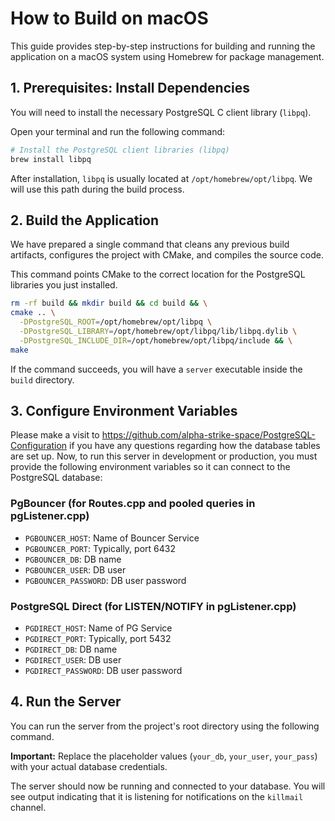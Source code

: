 # How to Build on macOS

This guide provides step-by-step instructions for building and running the application on a macOS system using Homebrew for package management.

## 1. Prerequisites: Install Dependencies

You will need to install the necessary PostgreSQL C client library (`libpq`).

Open your terminal and run the following command:

```bash
# Install the PostgreSQL client libraries (libpq)
brew install libpq
```

After installation, `libpq` is usually located at `/opt/homebrew/opt/libpq`. We will use this path during the build process.

## 2. Build the Application

We have prepared a single command that cleans any previous build artifacts, configures the project with CMake, and compiles the source code.

This command points CMake to the correct location for the PostgreSQL libraries you just installed.

```bash
rm -rf build && mkdir build && cd build && \
cmake .. \
  -DPostgreSQL_ROOT=/opt/homebrew/opt/libpq \
  -DPostgreSQL_LIBRARY=/opt/homebrew/opt/libpq/lib/libpq.dylib \
  -DPostgreSQL_INCLUDE_DIR=/opt/homebrew/opt/libpq/include && \
make
```

If the command succeeds, you will have a `server` executable inside the `build` directory.

## 3. Configure Environment Variables

Please make a visit to https://github.com/alpha-strike-space/PostgreSQL-Configuration if you have any questions regarding how the database tables are set up. Now, to run this server in development or production, you must provide the following environment variables so it can connect to the PostgreSQL database:

### PgBouncer (for Routes.cpp and pooled queries in pgListener.cpp)
- `PGBOUNCER_HOST`: Name of Bouncer Service
- `PGBOUNCER_PORT`: Typically, port 6432
- `PGBOUNCER_DB`: DB name
- `PGBOUNCER_USER`: DB user
- `PGBOUNCER_PASSWORD`: DB user password
  
### PostgreSQL Direct (for LISTEN/NOTIFY in pgListener.cpp)
- `PGDIRECT_HOST`: Name of PG Service
- `PGDIRECT_PORT`: Typically, port 5432
- `PGDIRECT_DB`: DB name
- `PGDIRECT_USER`: DB user
- `PGDIRECT_PASSWORD`: DB user password
  
## 4. Run the Server

You can run the server from the project's root directory using the following command.

**Important:** Replace the placeholder values (`your_db`, `your_user`, `your_pass`) with your actual database credentials.

The server should now be running and connected to your database. You will see output indicating that it is listening for notifications on the `killmail` channel. 
